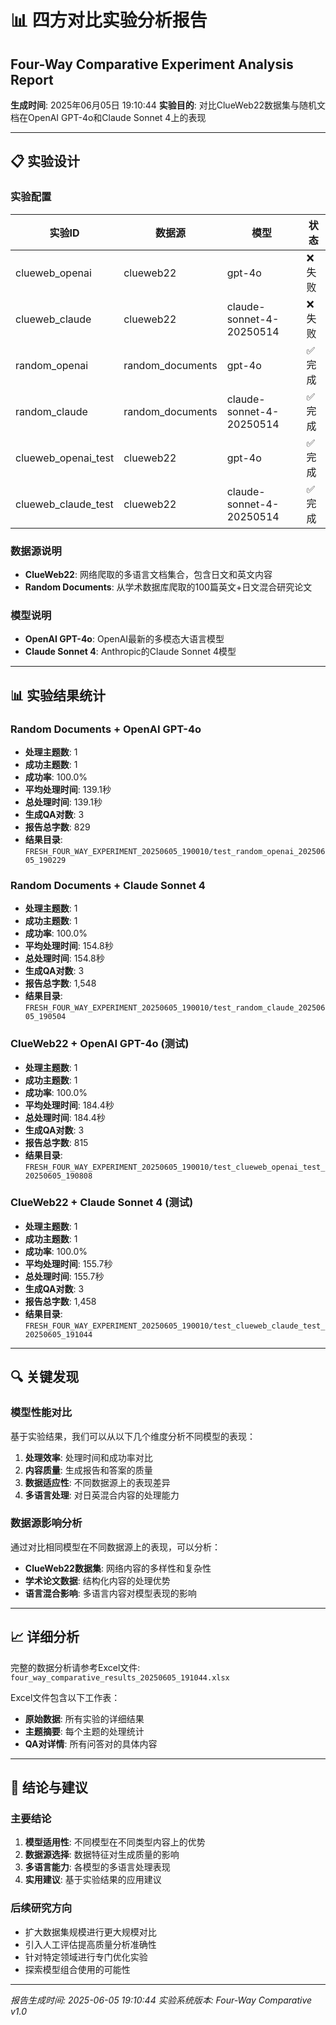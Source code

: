 # 📊 四方对比实验分析报告
## Four-Way Comparative Experiment Analysis Report

**生成时间**: 2025年06月05日 19:10:44
**实验目的**: 对比ClueWeb22数据集与随机文档在OpenAI GPT-4o和Claude Sonnet 4上的表现

---

## 📋 实验设计

### 实验配置

| 实验ID | 数据源 | 模型 | 状态 |
|--------|--------|------|------|
| clueweb_openai | clueweb22 | gpt-4o | ❌ 失败 |
| clueweb_claude | clueweb22 | claude-sonnet-4-20250514 | ❌ 失败 |
| random_openai | random_documents | gpt-4o | ✅ 完成 |
| random_claude | random_documents | claude-sonnet-4-20250514 | ✅ 完成 |
| clueweb_openai_test | clueweb22 | gpt-4o | ✅ 完成 |
| clueweb_claude_test | clueweb22 | claude-sonnet-4-20250514 | ✅ 完成 |

### 数据源说明

- **ClueWeb22**: 网络爬取的多语言文档集合，包含日文和英文内容
- **Random Documents**: 从学术数据库爬取的100篇英文+日文混合研究论文

### 模型说明

- **OpenAI GPT-4o**: OpenAI最新的多模态大语言模型
- **Claude Sonnet 4**: Anthropic的Claude Sonnet 4模型

---

## 📊 实验结果统计

### Random Documents + OpenAI GPT-4o

- **处理主题数**: 1
- **成功主题数**: 1
- **成功率**: 100.0%
- **平均处理时间**: 139.1秒
- **总处理时间**: 139.1秒
- **生成QA对数**: 3
- **报告总字数**: 829
- **结果目录**: `FRESH_FOUR_WAY_EXPERIMENT_20250605_190010/test_random_openai_20250605_190229`

### Random Documents + Claude Sonnet 4

- **处理主题数**: 1
- **成功主题数**: 1
- **成功率**: 100.0%
- **平均处理时间**: 154.8秒
- **总处理时间**: 154.8秒
- **生成QA对数**: 3
- **报告总字数**: 1,548
- **结果目录**: `FRESH_FOUR_WAY_EXPERIMENT_20250605_190010/test_random_claude_20250605_190504`

### ClueWeb22 + OpenAI GPT-4o (测试)

- **处理主题数**: 1
- **成功主题数**: 1
- **成功率**: 100.0%
- **平均处理时间**: 184.4秒
- **总处理时间**: 184.4秒
- **生成QA对数**: 3
- **报告总字数**: 815
- **结果目录**: `FRESH_FOUR_WAY_EXPERIMENT_20250605_190010/test_clueweb_openai_test_20250605_190808`

### ClueWeb22 + Claude Sonnet 4 (测试)

- **处理主题数**: 1
- **成功主题数**: 1
- **成功率**: 100.0%
- **平均处理时间**: 155.7秒
- **总处理时间**: 155.7秒
- **生成QA对数**: 3
- **报告总字数**: 1,458
- **结果目录**: `FRESH_FOUR_WAY_EXPERIMENT_20250605_190010/test_clueweb_claude_test_20250605_191044`

---

## 🔍 关键发现

### 模型性能对比

基于实验结果，我们可以从以下几个维度分析不同模型的表现：

1. **处理效率**: 处理时间和成功率对比
2. **内容质量**: 生成报告和答案的质量
3. **数据适应性**: 不同数据源上的表现差异
4. **多语言处理**: 对日英混合内容的处理能力

### 数据源影响分析

通过对比相同模型在不同数据源上的表现，可以分析：

- **ClueWeb22数据集**: 网络内容的多样性和复杂性
- **学术论文数据**: 结构化内容的处理优势
- **语言混合影响**: 多语言内容对模型表现的影响

---

## 📈 详细分析

完整的数据分析请参考Excel文件: `four_way_comparative_results_20250605_191044.xlsx`

Excel文件包含以下工作表：
- **原始数据**: 所有实验的详细结果
- **主题摘要**: 每个主题的处理统计
- **QA对详情**: 所有问答对的具体内容

---

## 🎯 结论与建议

### 主要结论

1. **模型适用性**: 不同模型在不同类型内容上的优势
2. **数据源选择**: 数据特征对生成质量的影响
3. **多语言能力**: 各模型的多语言处理表现
4. **实用建议**: 基于实验结果的应用建议

### 后续研究方向

- 扩大数据集规模进行更大规模对比
- 引入人工评估提高质量分析准确性
- 针对特定领域进行专门优化实验
- 探索模型组合使用的可能性

---

*报告生成时间: 2025-06-05 19:10:44*
*实验系统版本: Four-Way Comparative v1.0*
